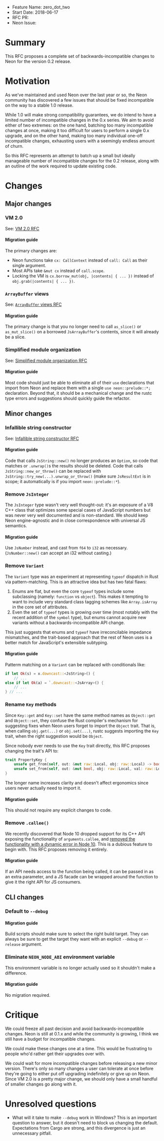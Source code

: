 - Feature Name: zero_dot_two
- Start Date: 2018-06-17
- RFC PR: 
- Neon Issue: 

# Summary
[summary]: #summary

This RFC proposes a complete set of backwards-incompatible changes to Neon for the version 0.2 release.

# Motivation
[motivation]: #motivation

As we've maintained and used Neon over the last year or so, the Neon community has discovered a few issues that should be fixed incompatible on the way to a stable 1.0 release.

While 1.0 will make strong compatibility guarantees, we do intend to have a limited number of incompatible changes in the 0.x series. We aim to avoid either of two extremes: on the one hand, batching too many incompatible changes at once, making it too difficult for users to perform a single 0.x upgrade, and on the other hand, making too many individual one-off incompatible changes, exhausting users with a seemingly endless amount of churn.

So this RFC represents an attempt to batch up a small but ideally manageable number of incompatible changes for the 0.2 release, along with an outline of the work required to update existing code.

# Changes
[changes]: #changes

## Major changes

### VM 2.0

See: [VM 2.0 RFC](https://github.com/neon-bindings/rfcs/pull/14)

#### Migration guide

The primary changes are:

- Neon functions take `cx: CallContext` instead of `call: Call` as their single argument.
- Most APIs take `&mut cx` instead of `call.scope`.
- Locking the VM is `cx.borrow_mut(obj, |contents| { ... })` instead of `obj.grab(|contents| { ... })`.

### `ArrayBuffer` views

See: [`ArrayBuffer` views RFC](https://github.com/neon-bindings/rfcs/blob/master/text/0005-array-buffer-views.md)

#### Migration guide

The primary change is that you no longer need to call `as_slice()` or `as_mut_slice()` on a borrowed `JsArrayBuffer`'s contents, since it will already be a slice.

### Simplified module organization

See: [Simplified module organization RFC](https://github.com/neon-bindings/rfcs/pull/20)

#### Migration guide

Most code should just be able to eliminate all of their `use` declarations that import from Neon and replace them with a single `use neon::prelude::*;` declaration. Beyond that, it should be a mechanical change and the rustc type errors and suggestions should quickly guide the refactor.

## Minor changes

### Infallible string constructor

See: [Infallible string constructor RFC](https://github.com/neon-bindings/rfcs/pull/21)

#### Migration guide

Code that calls `JsString::new()` no longer produces an `Option`, so code that matches or `.unwrap()`s the results should be deleted. Code that calls `JsString::new_or_throw()` can be replaced with `JsString::try_new(...).unwrap_or_throw()` (make sure `JsResultExt` is in scope; it automatically is if you import `neon::prelude::*`).

### Remove `JsInteger`

The `JsInteger` type wasn't very well thought-out: it's an exposure of a V8 C++ class that optimizes some special cases of JavaScript numbers but was never very well documented and is non-standard. We should keep Neon engine-agnostic and in close correspondence with universal JS semantics.

#### Migration guide

Use `JsNumber` instead, and cast from `f64` to `i32` as necessary. (`JsNumber::new()` can accept an i32 without casting.)

### Remove `Variant`

The `Variant` type was an experiment at representing `typeof` dispatch in Rust via pattern-matching. This is an attractive idea but has two fatal flaws:

1. Enums are flat, but even the core `typeof` types include some subclassing (namely: `function` vs `object`). This makes it tempting to want to include very standard class tagging schemes like `Array.isArray` in the core set of attributes.
2. Even the set of `typeof` types is growing over time (most notably with the recent addition of the `symbol` type), but enums cannot acquire new variants without a backwards-incompatible API change.

This just suggests that enums and `typeof` have irreconcilable impedance mismatches, and the trait-based approach that the rest of Neon uses is a better match for JavaScript's extensible subtyping.

#### Migration guide

Patterm matching on a `Variant` can be replaced with conditionals like:
```rust
if let Ok(s) = x.downcast::<JsString>() {
    // ...
else if let Ok(a) = `.downcast::<JsArray>() {
    // ...
} // ...
```

### Rename `Key` methods

Since `Key::get` and `Key::set` have the same method names as `Object::get` and `Object::set`, they confuse the Rust compiler's mechanism for suggesting fixes when Neon users forget to import the `Object` trait. That is, when calling `obj.get(...)` or `obj.set(...)`, rustc suggests importing the `Key` trait, when the right suggestion would be `Object`.

Since nobody ever needs to use the `Key` trait directly, this RFC proposes changing the trait's API to:

```rust
trait PropertyKey {
    unsafe get_from(self, out: &mut raw::Local, obj: raw::Local) -> bool;
    unsafe set_from(self, out: &mut bool, obj: raw::Local, val: raw::Local) -> bool;
}
```

The longer name increases clarity and doesn't affect ergonomics since users never actually need to import it.

#### Migration guide

This should not require any explicit changes to code.

### Remove `.callee()`

We recently discovered that Node 10 dropped support for its C++ API exposing the functionality of `arguments.callee`, and [removed the functionality with a dynamic error in Node 10](https://github.com/neon-bindings/neon/pull/314). This is a dubious feature to begin with. This RFC proposes removing it entirely.

#### Migration guide

If an API needs access to the function being called, it can be passed in as an extra parameter, and a JS facade can be wrapped around the function to give it the right API for JS consumers.

## CLI changes

### Default to `--debug`

#### Migration guide

Build scripts should make sure to select the right build target. They can always be sure to get the target they want with an explicit `--debug` or `--release` argument.

### Eliminate `NEON_NODE_ABI` environment variable

This environment variable is no longer actually used so it shouldn't make a difference.

#### Migration guide

No migration required.

# Critique
[critique]: #critique

We could freeze all past decision and avoid backwards-incompatible changes. Neon is still at 0.1.x and while the community is growing, I think we still have a budget for incompatible changes.

We could make these changes one at a time. This would be frustrating to people who'd rather get their upgrades over with.

We could wait for more incompatible changes before releasing a new minor version. There's only so many changes a user can tolerate at once before they're going to either put off upgrading indefinitely or give up on Neon. Since VM 2.0 is a pretty major change, we should only have a small handful of smaller changes go along with it.

# Unresolved questions
[unresolved]: #unresolved-questions

- What will it take to make `--debug` work in Windows? This is an important question to answer, but it doesn't need to block us changing the default. Expectations from Cargo are strong, and this divergence is just an unnecessary pitfall.

